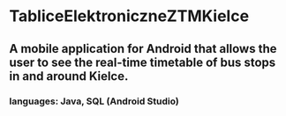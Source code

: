 # **TabliceElektroniczneZTMKielce**
## A mobile application for Android that allows the user to see the real-time timetable of bus stops in and around Kielce.
### languages: Java, SQL (Android Studio)

&nbsp;

